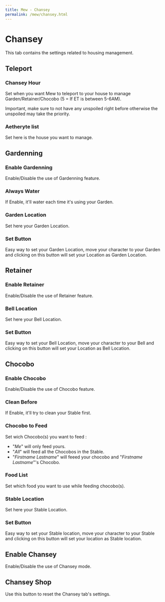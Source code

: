 ```yaml
---
title: Mew - Chansey
permalink: /mew/chansey.html
---
```


# Chansey
This tab contains the settings related to housing management.

## Teleport
### Chansey Hour
Set when you want Mew to teleport to your house to manage Garden/Retainer/Chocobo (5 = If ET is between 5-6AM).

Important, make sure to not have any unspoiled right before otherwise the unspoiled may take the priority.

### Aetheryte list
Set here is the house you want to manage.

## Gardenning
### Enable Gardenning
Enable/Disable the use of Gardenning feature.

### Always Water
If Enable, it'll water each time it's using your Garden.

### Garden Location
Set here your Garden Location.

### Set Button
Easy way to set your Garden Location, move your character to your Garden and clicking on this button will set your Location as Garden Location.

## Retainer
### Enable Retainer
Enable/Disable the use of Retainer feature.

### Bell Location
Set here your Bell Location.

### Set Button
Easy way to set your Bell Location, move your character to your Bell and clicking on this button will set your Location as Bell Location.

## Chocobo
### Enable Chocobo
Enable/Disable the use of Chocobo feature.

### Clean Before
If Enable, it'll try to clean your Stable first.

### Chocobo to Feed
Set wich Chocobo(s) you want to feed :
* "*Me*" will only feed yours.
* "*All*" will feed all the Chocobos in the Stable.
* "*Firstname Lastname*" will feeed your chocobo and "*Firstname Lastname*"'s Chocobo.

### Food List
Set which food you want to use while feeding chocobo(s).

### Stable Location
Set here your Stable Location.

### Set Button
Easy way to set your Stable location, move your character to your Stable and clicking on this button will set your location as Stable location.

## Enable Chansey
Enable/Disable the use of Chansey mode.

## Chansey Shop
Use this button to reset the Chansey tab's settings.
